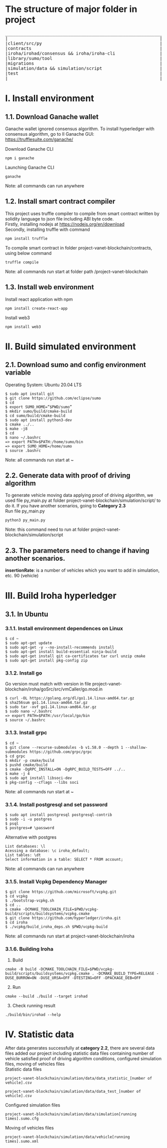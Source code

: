 # The structure of major folder in project
<pre>
____________________________________________________________
|                                                          |
|client/src/py                                             |
|contracts                                                 |
|iroha/irohad/consensus && iroha/iroha-cli                 |
|library/sumo/tool                                         |
|migrations                                                |
|simulation/data && simulation/script                      |
|test                                                      |
|__________________________________________________________|
</pre>

# I. Install environment
## 1.1. Download Ganache wallet
Ganache wallet ignored consensus algorithm. To install hyperledger with consensus algorithm, go to II 
Ganache GUI: https://trufflesuite.com/ganache/ 

Download Ganache CLI
```
npm i ganache
```

Launching Ganache CLI
```
ganache
```
Note: all commands can run anywhere

## 1.2. Install smart contract compiler
This project uses truffle compiler to compile from smart contract written by solidity language to json file including ABI byte code. <br/>
Firstly, installing nodejs at https://nodejs.org/en/download <br/>
Secondly, installing truffle with command
```
npm install truffle
```
To compile smart contract in folder project-vanet-blockchain/contracts, using below command
```
truffle compile
```
Note: all commands run start at folder path /project-vanet-blockchain

## 1.3. Install web environment
Install react application with npm
```
npm install create-react-app
```

Install web3 
```
npm install web3
```

# II. Build simulated environment
## 2.1. Download sumo and config environment variable  
Operating System: Ubuntu 20.04 LTS
```
$ sudo apt install git
$ git clone https://github.com/eclipse/sumo
$ cd
$ export SUMO_HOME=”$PWD/sumo”
$ mkdir sumo/build/cmake-build
$ cd sumo/build/cmake-build
$ sudo apt install python3-dev
$ cmake ../..
$ make -j8
$ cd 
$ nano ~/.bashrc
=> export PATH=$PATH:/home/sumo/bin
=> export SUMO_HOME=/home/sumo
$ source .bashrc
```
Note: all commands run start at ~

## 2.2. Generate data with proof of driving algorithm
To generate vehicle moving data applying proof of driving algorithm, we used file py_main.py at folder project-vanet-blockchain/simulation/script/ to do it. If you have another scenarios, going to **Category 2.3** <br/>
Run file py_main.py
```
python3 py_main.py
```
Note: this command need to run at folder project-vanet-blockchain/simulation/script
## 2.3. The parameters need to change if having another scenarios.
**insertionRate**: is a number of vehicles which you want to add in simulation, etc. 90 (vehicle) <br/>


# III. Build Iroha hyperledger
## 3.1. In Ubuntu
### 3.1.1. Install environment dependences on Linux 
```
$ cd ~
$ sudo apt-get update
$ sudo apt-get -y --no-install-recommends install 
$ sudo apt-get install build-essential ninja-build 
$ sudo apt-get install git ca-certificates tar curl unzip cmake
$ sudo apt-get install pkg-config zip
```

### 3.1.2. Install go 
Go version must match with version in file project-vanet-blockchain/iroha/goSrc/src/vmCaller/go.mod.in
```
$ curl -OL https://golang.org/dl/go1.14.linux-amd64.tar.gz
$ sha256sum go1.14.linux-amd64.tar.gz
$ sudo tar -xvf go1.14.linux-amd64.tar.gz
$ sudo nano ~/.bashrc
=> export PATH=$PATH:/usr/local/go/bin
$ source ~/.bashrc
```

### 3.1.3. Install grpc
```
$ cd ~
$ git clone --recurse-submodules -b v1.58.0 --depth 1 --shallow-submodules https://github.com/grpc/grpc
$ cd grpc
$ mkdir -p cmake/build
$ pushd cmake/build
$ cmake -DgRPC_INSTALL=ON -DgRPC_BUILD_TESTS=OFF ../..
$ make -j 4
$ sudo apt install libsoci-dev
$ pkg-config --cflags --libs soci
```
Note: all commands run start at ~
### 3.1.4. Install postgresql and set password
```
$ sudo apt install postgresql postgresql-contrib
$ sudo -i -u postgres
$ psql
$ postgres=# \password 
```

Alternative with postgres
```
List databases: \l
Acessing a database: \c iroha_default;
List tables: \dt
Select information in a table: SELECT * FROM account;
```

Note: all commands can run anywhere
### 3.1.5. Install Vcpkg Dependency Manager
```
$ git clone https://github.com/microsoft/vcpkg.git
$ cd vcpkg
$ ./bootstrap-vcpkg.sh
$ cd ..
$ cmake -DCMAKE_TOOLCHAIN_FILE=$PWD/vcpkg-build/scripts/buildsystems/vcpkg.cmake
$ git clone https://github.com/hyperledger/iroha.git
$ cd iroha
$ ./vcpkg/build_iroha_deps.sh $PWD/vcpkg-build
```
Note: all commands run start at project-vanet-blockchain/iroha
### 3.1.6. Building Iroha
1. Build
```
cmake -B build -DCMAKE_TOOLCHAIN_FILE=$PWD/vcpkg-build/scripts/buildsystems/vcpkg.cmake . -DCMAKE_BUILD_TYPE=RELEASE -DUSE_BURROW=ON -DUSE_URSA=OFF -DTESTING=OFF -DPACKAGE_DEB=OFF
```
2. Run
```
cmake --build ./build --target irohad
```
3. Check running result
```
./build/bin/irohad --help
```


# IV. Statistic data
After data generates successfully at **category 2.2**, there are several data files added our project including statistic data files containing number of vehicle satisfied proof of driving algorithm conditions, configured simulation files, moving of vehicles files <br/>
Statistic data files
```
project-vanet-blockchain/simulation/data/data_statistic_[number of vehicle].csv
```
```
project-vanet-blockchain/simulation/data/data_test_[number of vehicle].csv
```
Configured simulation files 
```
project-vanet-blockchain/simulation/data/simulation[running times].sumo.cfg
```
Moving of vehicles files
```
project-vanet-blockchain/simulation/data/vehicle[running times].sumo.xml
```